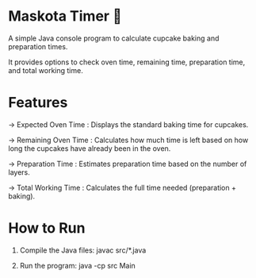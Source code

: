 # Maskota Timer 🍰


A simple Java console program to calculate cupcake baking and preparation times.  

It provides options to check oven time, remaining time, preparation time, and total working time.

# Features


-> Expected Oven Time : Displays the standard baking time for cupcakes. 

-> Remaining Oven Time : Calculates how much time is left based on how long the cupcakes have already been in the oven.  

-> Preparation Time : Estimates preparation time based on the number of layers.  

-> Total Working Time : Calculates the full time needed (preparation + baking).  


# How to Run


1. Compile the Java files:
javac src/*.java

2. Run the program:
java -cp src Main
